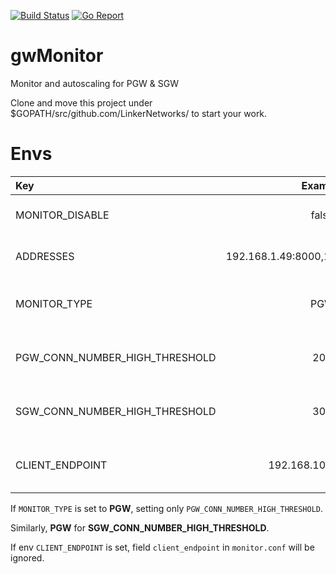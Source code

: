[![Build Status](https://travis-ci.org/LinkerNetworks/gwMonitor.svg)](https://travis-ci.org/LinkerNetworks/gwMonitor)
[![Go Report](https://goreportcard.com/badge/github.com/LinkerNetworks/gwMonitor)](https://goreportcard.com/report/github.com/LinkerNetworks/gwMonitor)

# gwMonitor
Monitor and autoscaling for PGW & SGW

Clone and move this project under $GOPATH/src/github.com/LinkerNetworks/ to start your work.

# Envs

| Key        | Example           | Meaning  |Default
| :--------- |:----------------:| :---------|:--------:
| MONITOR_DISABLE | false | `true` to disable monitor. | false |
| ADDRESSES | 192.168.1.49:8000,192.168.1.49:8000 | IP addresses of OVS. | "" |
| MONITOR_TYPE | PGW | Type of gateway, PGW or SGW. | "" |
| PGW_CONN_NUMBER_HIGH_THRESHOLD | 200 |Threshold of PGW average connections. | 0 |
| SGW_CONN_NUMBER_HIGH_THRESHOLD | 300 | Threshold of SGW average connections. | 0 |
| CLIENT_ENDPOINT | 192.168.10.91:10004 | Endpoint of Linker DC/OS client. | "" |

If `MONITOR_TYPE` is set to **PGW**, setting only `PGW_CONN_NUMBER_HIGH_THRESHOLD`.

Similarly, **PGW** for **SGW_CONN_NUMBER_HIGH_THRESHOLD**.

If env `CLIENT_ENDPOINT` is set, field `client_endpoint` in `monitor.conf` will be ignored.
